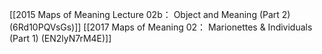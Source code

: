 [[2015 Maps of Meaning Lecture 02b： Object and Meaning (Part 2) (6Rd10PQVsGs)]]
[[2017 Maps of Meaning 02： Marionettes & Individuals (Part 1) (EN2lyN7rM4E)]]
